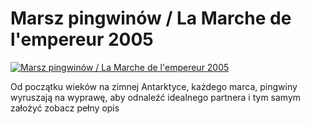 Marsz pingwinów / La Marche de l'empereur 2005 
=============
[![Marsz pingwinów / La Marche de l'empereur 2005 ](http://vidos.pl/images/player.gif)](http://vidos.pl/marsz-pingwinow-la-marche-de-l-empereur-2005)

 Od początku wieków na zimnej Antarktyce, każdego marca, pingwiny wyruszają na wyprawę, aby odnaleźć idealnego partnera i tym samym założyć zobacz pełny opis
